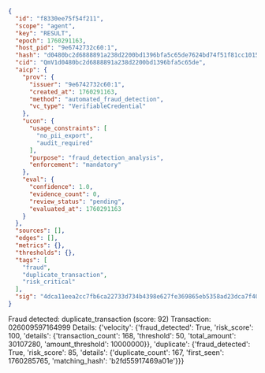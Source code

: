 ```json
{
  "id": "f8330ee75f54f211",
  "scope": "agent",
  "key": "RESULT",
  "epoch": 1760291163,
  "host_pid": "9e6742732c60:1",
  "hash": "d0480bc2d6888891a238d2200bd1396bfa5c65de7624bd74f51f81cc101549c1",
  "cid": "QmV1d0480bc2d6888891a238d2200bd1396bfa5c65de",
  "aicp": {
    "prov": {
      "issuer": "9e6742732c60:1",
      "created_at": 1760291163,
      "method": "automated_fraud_detection",
      "vc_type": "VerifiableCredential"
    },
    "ucon": {
      "usage_constraints": [
        "no_pii_export",
        "audit_required"
      ],
      "purpose": "fraud_detection_analysis",
      "enforcement": "mandatory"
    },
    "eval": {
      "confidence": 1.0,
      "evidence_count": 0,
      "review_status": "pending",
      "evaluated_at": 1760291163
    }
  },
  "sources": [],
  "edges": [],
  "metrics": {},
  "thresholds": {},
  "tags": [
    "fraud",
    "duplicate_transaction",
    "risk_critical"
  ],
  "sig": "4dca11eea2cc7fb6ca22733d734b4398e627fe369865eb5358ad23dca7f4099a"
}
```

Fraud detected: duplicate_transaction (score: 92)
Transaction: 026009597164999
Details: {'velocity': {'fraud_detected': True, 'risk_score': 100, 'details': {'transaction_count': 168, 'threshold': 50, 'total_amount': 30107280, 'amount_threshold': 10000000}}, 'duplicate': {'fraud_detected': True, 'risk_score': 85, 'details': {'duplicate_count': 167, 'first_seen': 1760285765, 'matching_hash': 'b2fd55917469a01e'}}}